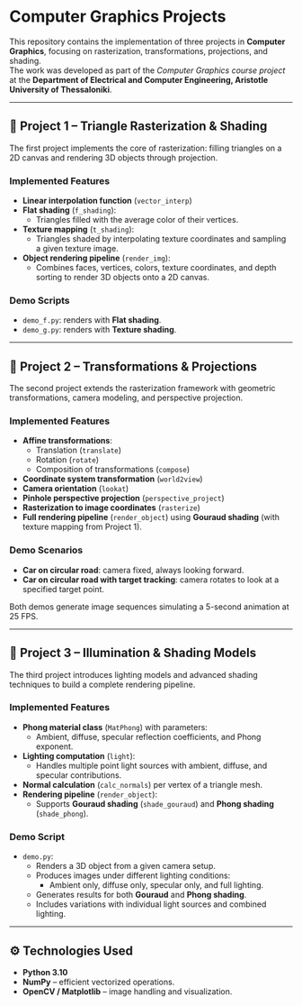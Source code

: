 # Computer Graphics Projects

This repository contains the implementation of three projects in **Computer Graphics**, focusing on rasterization, transformations, projections, and shading.  
The work was developed as part of the *Computer Graphics course project* at the **Department of Electrical and Computer Engineering, Aristotle University of Thessaloniki**.

---

## 📌 Project 1 – Triangle Rasterization & Shading

The first project implements the core of rasterization: filling triangles on a 2D canvas and rendering 3D objects through projection.  

### Implemented Features
- **Linear interpolation function** (`vector_interp`)  
- **Flat shading** (`f_shading`):  
  - Triangles filled with the average color of their vertices.  
- **Texture mapping** (`t_shading`):  
  - Triangles shaded by interpolating texture coordinates and sampling a given texture image.  
- **Object rendering pipeline** (`render_img`):  
  - Combines faces, vertices, colors, texture coordinates, and depth sorting to render 3D objects onto a 2D canvas.  

### Demo Scripts
- `demo_f.py`: renders with **Flat shading**.  
- `demo_g.py`: renders with **Texture shading**.  

---

## 📌 Project 2 – Transformations & Projections

The second project extends the rasterization framework with geometric transformations, camera modeling, and perspective projection.

### Implemented Features
- **Affine transformations**:  
  - Translation (`translate`)  
  - Rotation (`rotate`)  
  - Composition of transformations (`compose`)  
- **Coordinate system transformation** (`world2view`)  
- **Camera orientation** (`lookat`)  
- **Pinhole perspective projection** (`perspective_project`)  
- **Rasterization to image coordinates** (`rasterize`)  
- **Full rendering pipeline** (`render_object`) using **Gouraud shading** (with texture mapping from Project 1).  

### Demo Scenarios
- **Car on circular road**: camera fixed, always looking forward.  
- **Car on circular road with target tracking**: camera rotates to look at a specified target point.  

Both demos generate image sequences simulating a 5-second animation at 25 FPS.

---

## 📌 Project 3 – Illumination & Shading Models

The third project introduces lighting models and advanced shading techniques to build a complete rendering pipeline.

### Implemented Features
- **Phong material class** (`MatPhong`) with parameters:
  - Ambient, diffuse, specular reflection coefficients, and Phong exponent.  
- **Lighting computation** (`light`):  
  - Handles multiple point light sources with ambient, diffuse, and specular contributions.  
- **Normal calculation** (`calc_normals`) per vertex of a triangle mesh.  
- **Rendering pipeline** (`render_object`):  
  - Supports **Gouraud shading** (`shade_gouraud`) and **Phong shading** (`shade_phong`).  

### Demo Script
- `demo.py`:  
  - Renders a 3D object from a given camera setup.  
  - Produces images under different lighting conditions:
    - Ambient only, diffuse only, specular only, and full lighting.  
  - Generates results for both **Gouraud** and **Phong shading**.  
  - Includes variations with individual light sources and combined lighting.  

---

## ⚙️ Technologies Used
- **Python 3.10**  
- **NumPy** – efficient vectorized operations.  
- **OpenCV / Matplotlib** – image handling and visualization.  
